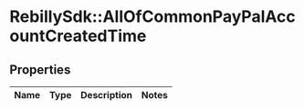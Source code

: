 # RebillySdk::AllOfCommonPayPalAccountCreatedTime

## Properties
Name | Type | Description | Notes
------------ | ------------- | ------------- | -------------

